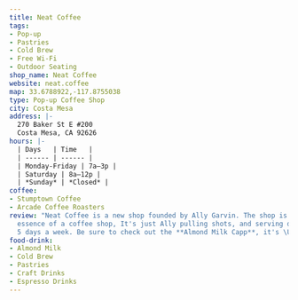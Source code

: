 ```yaml
---
title: Neat Coffee
tags:
- Pop-up
- Pastries
- Cold Brew
- Free Wi-Fi
- Outdoor Seating
shop_name: Neat Coffee
website: neat.coffee
map: 33.6788922,-117.8755038
type: Pop-up Coffee Shop
city: Costa Mesa
address: |-
  270 Baker St E #200
  Costa Mesa, CA 92626
hours: |-
  | Days   | Time   |
  | ------ | ------ |
  | Monday-Friday | 7a–3p |
  | Saturday | 8a–12p |
  | *Sunday* | *Closed* |
coffee:
- Stumptown Coffee
- Arcade Coffee Roasters
review: "Neat Coffee is a new shop founded by Ally Garvin. The shop is the simple
  essence of a coffee shop, It's just Ally pulling shots, and serving delicious coffee
  5 days a week. Be sure to check out the **Almond Milk Capp**, it's \U0001F44C."
food-drink:
- Almond Milk
- Cold Brew
- Pastries
- Craft Drinks
- Espresso Drinks
---
```


